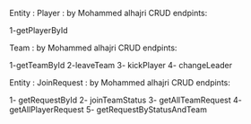 
Entity : 
Player :  by Mohammed alhajri
CRUD
endpints:

1-getPlayerById

Team :  by Mohammed alhajri
CRUD
endpints:

1-getTeamById
2-leaveTeam
3- kickPlayer
4- changeLeader


Entity : 
JoinRequest :  by Mohammed alhajri
CRUD
endpints:

1- getRequestById
2- joinTeamStatus
3- getAllTeamRequest
4- getAllPlayerRequest
5- getRequestByStatusAndTeam
